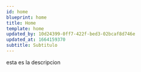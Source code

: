 ```yaml
---
id: home
blueprint: home
title: Home
template: home
updated_by: 10d24399-0ff7-422f-bed3-02bcaf8d746e
updated_at: 1664159370
subtitle: Subtitulo
---
```

esta es la descripcion